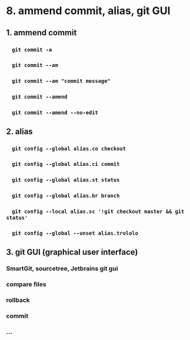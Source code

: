 # 8. ammend commit, alias, git GUI

## 1. ammend commit

### &nbsp;&nbsp;&nbsp;&nbsp;`git commit -a`  
### &nbsp;&nbsp;&nbsp;&nbsp;`git commit --am`  
### &nbsp;&nbsp;&nbsp;&nbsp;`git commit --am "commit message"`  
### &nbsp;&nbsp;&nbsp;&nbsp;`git commit --amend`  
### &nbsp;&nbsp;&nbsp;&nbsp;`git commit --amend --no-edit`  

## 2. alias
### &nbsp;&nbsp;&nbsp;&nbsp;`git config --global alias.co checkout`
### &nbsp;&nbsp;&nbsp;&nbsp;`git config --global alias.ci commit`
### &nbsp;&nbsp;&nbsp;&nbsp;`git config --global alias.st status`
### &nbsp;&nbsp;&nbsp;&nbsp;`git config --global alias.br branch`
### &nbsp;&nbsp;&nbsp;&nbsp;`git config --local alias.sc '!git checkout master && git status'`
### &nbsp;&nbsp;&nbsp;&nbsp;`git config --global --unset alias.trololo`

## 3. git GUI (graphical user interface)


### SmartGit, sourcetree, Jetbrains git gui
### compare files
### rollback
### commit
### ...
